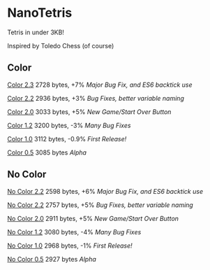 # NanoTetris 

Tetris in under 3KB!

Inspired by Toledo Chess (of course)

## Color

[Color 2.3](/tetris/color/2.3.html) 2728 bytes, +7% *Major Bug Fix, and ES6 backtick use*

[Color 2.2](/tetris/color/2.2.html) 2936 bytes, +3% *Bug Fixes, better variable naming*

[Color 2.0](/tetris/color/2.0.html) 3033 bytes, +5% *New Game/Start Over Button*

[Color 1.2](/tetris/color/1.2.html) 3200 bytes, -3% *Many Bug Fixes*

[Color 1.0](/tetris/color/1.0.html) 3112 bytes, -0.9% *First Release!*

[Color 0.5](/tetris/color/0.5.html) 3085 bytes *Alpha*

## No Color

[No Color 2.2](/tetris/nocolor/2.2.html) 2598 bytes, +6% *Major Bug Fix, and ES6 backtick use*

[No Color 2.2](/tetris/nocolor/2.2.html) 2757 bytes, +5% *Bug Fixes, better variable naming*

[No Color 2.0](/tetris/nocolor/2.0.html) 2911 bytes, +5% *New Game/Start Over Button*

[No Color 1.2](/tetris/nocolor/1.2.html) 3080 bytes, -4% *Many Bug Fixes*

[No Color 1.0](/tetris/nocolor/1.0.html) 2968 bytes, -1% *First Release!*

[No Color 0.5](/tetris/nocolor/0.5.html) 2927 bytes *Alpha*
